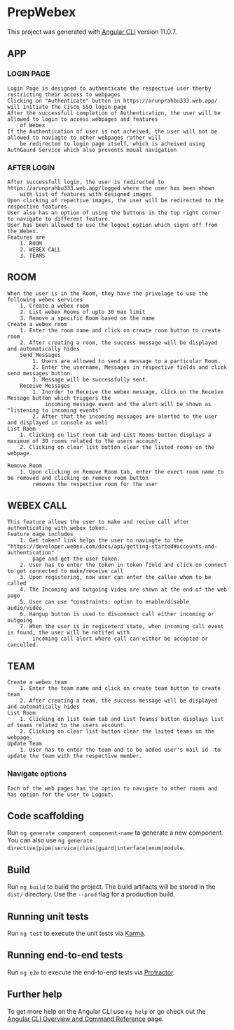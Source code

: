 # PrepWebex

This project was generated with [Angular CLI](https://github.com/angular/angular-cli) version 11.0.7.

## APP
### LOGIN PAGE
	Login Page is designed to authenticate the respective user therby restricting their access to webpages
    Clicking on "Authenticate" button in https://arunprahbu333.web.app/ will initiate the Cisco SSO login page
    After the successfull completion of Authentication, the user will be allowed to login to access webpages and features
        of Webex
    If the Authentication of user is not acheived, the user will not be allowed to naviagte to other webpages rather will 
        be redirected to login page itself, which is acheived using AuthGaurd Service which also prevents maual navigation

### AFTER LOGIN
    After successfull login, the user is redirected to https://arunprahbu333.web.app/logged where the user has been shown
        with list of features with designed images
    Upon clicking of repective images, the user will be redirected to the respective features.
    User also has an option of using the buttons in the top right corner to navigate to different feature.
    User has been allowed to use the logout option which signs off from the Webex.
    Features are
        1. ROOM
        2. WEBEX CALL
        3. TEAMS

## ROOM
    When the user is in the Room, they have the privelage to use the following webex services
        1. Create a webex room
        2. List webex Rooms of upto 30 max limit
        3. Remove a specific Room based on the name
    Create a webex room
        1. Enter the room name and click on create room button to create room
        2. After creating a room, the success message will be displayed and automatically hides
        Send Messages
            1. Users are allowed to send a message to a particular Room.
            2. Enter the username, Messages in respective fields and click send messages button.
            3. Message will be successfully sent.
        Receive Messages
            1. Inorder to Receive the webex message, click on the Receive Message button which triggers the
                incoming message event and the alert will be shown as "listening to incoming events"
            2. After that the incoming messages are alerted to the user and displayed in console as well
    List Room
        1. Clicking on list room tab and List Rooms button displays a maximum of 30 rooms related to the users account.
        2. Clicking on clear list button clear the listed rooms on the webpage.
     
    Remove Room
        1. Upon clicking on Remove Room tab, enter the exect room name to be removed and clicking on remove room button
            removes the respective room for the user

## WEBEX CALL
    This feature allows the user to make and recive call after authenticating with webex token.
    Feature oage includes
        1. Get token? link helps the user to naviagte to the "https://developer.webex.com/docs/api/getting-started#accounts-and-authentication"
            page and get the user token.
        2. User has to enter the token in token field and click on connect to get connected to make/receive call
        3. Upon registering, now user can enter the callee whom to be called
        4. The Incoming and outgoing Video are shown at the end of the web page
        5. User can use "constraints: option to enable/disable audio/video.
        6. Hangup button is used to disconnect call either incoming or outgoing
        7. When the user is in regiseterd state, when incoming call event is found, the user will be notifed with 
            incoming call alert where call can either be accepted or cancelled.

## TEAM
    Create a webex team
        1. Enter the team name and click on create team button to create team
        2. After creating a team, the success message will be displayed and automatically hides
    List Room
        1. Clicking on list team tab and List Teamss button displays list of teams related to the users account.
        2. Clicking on clear list button clear the lsited teams on the webpage.
    Update Team
        1. User has to enter the team and to be added user's mail id  to update the team with the respective member.

### Navigate options
    Each of the web pages has the option to navigate to other rooms and has option for the user to Logout.

## Code scaffolding

Run `ng generate component component-name` to generate a new component. You can also use `ng generate directive|pipe|service|class|guard|interface|enum|module`.

## Build

Run `ng build` to build the project. The build artifacts will be stored in the `dist/` directory. Use the `--prod` flag for a production build.

## Running unit tests

Run `ng test` to execute the unit tests via [Karma](https://karma-runner.github.io).

## Running end-to-end tests

Run `ng e2e` to execute the end-to-end tests via [Protractor](http://www.protractortest.org/).

## Further help

To get more help on the Angular CLI use `ng help` or go check out the [Angular CLI Overview and Command Reference](https://angular.io/cli) page.

